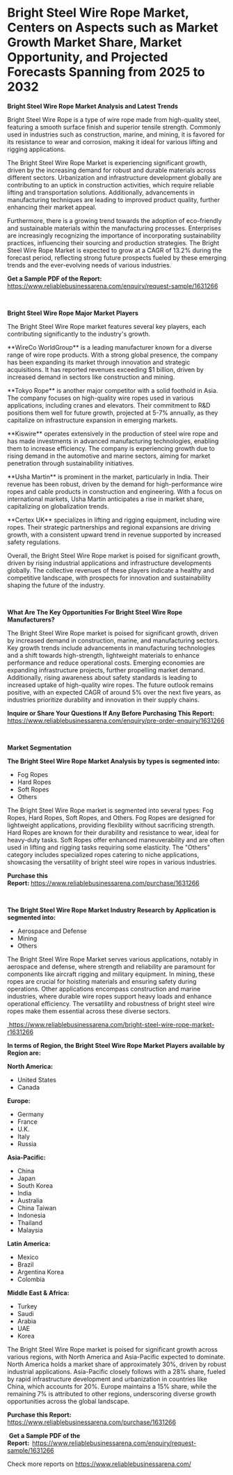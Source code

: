 <p><h1>Bright Steel Wire Rope Market, Centers on Aspects such as Market Growth Market Share, Market Opportunity, and Projected Forecasts Spanning from 2025 to 2032</h1></p><p><strong>Bright Steel Wire Rope Market Analysis and Latest Trends</strong></p>
<p><p>Bright Steel Wire Rope is a type of wire rope made from high-quality steel, featuring a smooth surface finish and superior tensile strength. Commonly used in industries such as construction, marine, and mining, it is favored for its resistance to wear and corrosion, making it ideal for various lifting and rigging applications. </p><p>The Bright Steel Wire Rope Market is experiencing significant growth, driven by the increasing demand for robust and durable materials across different sectors. Urbanization and infrastructure development globally are contributing to an uptick in construction activities, which require reliable lifting and transportation solutions. Additionally, advancements in manufacturing techniques are leading to improved product quality, further enhancing their market appeal.</p><p>Furthermore, there is a growing trend towards the adoption of eco-friendly and sustainable materials within the manufacturing processes. Enterprises are increasingly recognizing the importance of incorporating sustainability practices, influencing their sourcing and production strategies. The Bright Steel Wire Rope Market is expected to grow at a CAGR of 13.2% during the forecast period, reflecting strong future prospects fueled by these emerging trends and the ever-evolving needs of various industries.</p></p>
<p><strong>Get a Sample PDF of the Report:&nbsp;</strong> <a href="https://www.reliablebusinessarena.com/enquiry/request-sample/1631266?utm_campaign=2639&utm_medium=2&utm_source=Github&utm_content=ia&utm_term=02042025&utm_id=bright-steel-wire-rope">https://www.reliablebusinessarena.com/enquiry/request-sample/1631266</a></p>
<p>&nbsp;</p>
<p><strong>Bright Steel Wire Rope Major Market Players</strong></p>
<p><p>The Bright Steel Wire Rope market features several key players, each contributing significantly to the industry's growth. </p><p>**WireCo WorldGroup** is a leading manufacturer known for a diverse range of wire rope products. With a strong global presence, the company has been expanding its market through innovation and strategic acquisitions. It has reported revenues exceeding $1 billion, driven by increased demand in sectors like construction and mining.</p><p>**Tokyo Rope** is another major competitor with a solid foothold in Asia. The company focuses on high-quality wire ropes used in various applications, including cranes and elevators. Their commitment to R&D positions them well for future growth, projected at 5-7% annually, as they capitalize on infrastructure expansion in emerging markets.</p><p>**Kiswire** operates extensively in the production of steel wire rope and has made investments in advanced manufacturing technologies, enabling them to increase efficiency. The company is experiencing growth due to rising demand in the automotive and marine sectors, aiming for market penetration through sustainability initiatives.</p><p>**Usha Martin** is prominent in the market, particularly in India. Their revenue has been robust, driven by the demand for high-performance wire ropes and cable products in construction and engineering. With a focus on international markets, Usha Martin anticipates a rise in market share, capitalizing on globalization trends.</p><p>**Certex UK** specializes in lifting and rigging equipment, including wire ropes. Their strategic partnerships and regional expansions are driving growth, with a consistent upward trend in revenue supported by increased safety regulations.</p><p>Overall, the Bright Steel Wire Rope market is poised for significant growth, driven by rising industrial applications and infrastructure developments globally. The collective revenues of these players indicate a healthy and competitive landscape, with prospects for innovation and sustainability shaping the future of the industry.</p></p>
<p>&nbsp;</p>
<p><strong>What Are The Key Opportunities For Bright Steel Wire Rope Manufacturers?</strong></p>
<p><p>The Bright Steel Wire Rope market is poised for significant growth, driven by increased demand in construction, marine, and manufacturing sectors. Key growth trends include advancements in manufacturing technologies and a shift towards high-strength, lightweight materials to enhance performance and reduce operational costs. Emerging economies are expanding infrastructure projects, further propelling market demand. Additionally, rising awareness about safety standards is leading to increased uptake of high-quality wire ropes. The future outlook remains positive, with an expected CAGR of around 5% over the next five years, as industries prioritize durability and innovation in their supply chains.</p></p>
<p><strong>Inquire or Share Your Questions If Any Before Purchasing This Report:</strong> <a href="https://www.reliablebusinessarena.com/enquiry/pre-order-enquiry/1631266?utm_campaign=2639&utm_medium=2&utm_source=Github&utm_content=ia&utm_term=02042025&utm_id=bright-steel-wire-rope">https://www.reliablebusinessarena.com/enquiry/pre-order-enquiry/1631266</a></p>
<p>&nbsp;</p>
<p><strong>Market Segmentation</strong></p>
<p><strong>The Bright Steel Wire Rope Market Analysis by types is segmented into:</strong></p>
<p><ul><li>Fog Ropes</li><li>Hard Ropes</li><li>Soft Ropes</li><li>Others</li></ul></p>
<p><p>The Bright Steel Wire Rope market is segmented into several types: Fog Ropes, Hard Ropes, Soft Ropes, and Others. Fog Ropes are designed for lightweight applications, providing flexibility without sacrificing strength. Hard Ropes are known for their durability and resistance to wear, ideal for heavy-duty tasks. Soft Ropes offer enhanced maneuverability and are often used in lifting and rigging tasks requiring some elasticity. The "Others" category includes specialized ropes catering to niche applications, showcasing the versatility of bright steel wire ropes in various industries.</p></p>
<p><strong>Purchase this Report:&nbsp;</strong><a href="https://www.reliablebusinessarena.com/purchase/1631266?utm_campaign=2639&utm_medium=2&utm_source=Github&utm_content=ia&utm_term=02042025&utm_id=bright-steel-wire-rope">https://www.reliablebusinessarena.com/purchase/1631266</a></p>
<p>&nbsp;</p>
<p><strong>The Bright Steel Wire Rope Market Industry Research by Application is segmented into:</strong></p>
<p><ul><li>Aerospace and Defense</li><li>Mining</li><li>Others</li></ul></p>
<p><p>The Bright Steel Wire Rope Market serves various applications, notably in aerospace and defense, where strength and reliability are paramount for components like aircraft rigging and military equipment. In mining, these ropes are crucial for hoisting materials and ensuring safety during operations. Other applications encompass construction and marine industries, where durable wire ropes support heavy loads and enhance operational efficiency. The versatility and robustness of bright steel wire ropes make them essential across these diverse sectors.</p></p>
<p><a href="https://www.reliablebusinessarena.com/bright-steel-wire-rope-market-r1631266?utm_campaign=2639&utm_medium=2&utm_source=Github&utm_content=ia&utm_term=02042025&utm_id=bright-steel-wire-rope">&nbsp;https://www.reliablebusinessarena.com/bright-steel-wire-rope-market-r1631266</a></p>
<p><strong>In terms of Region, the Bright Steel Wire Rope Market Players available by Region are:</strong></p>
<p>
    <p> <strong> North America: </strong>
        <ul>
            <li>United States</li>
            <li>Canada</li>
        </ul>
        </p> 
    <p> <strong> Europe: </strong>
        <ul>
            <li>Germany</li>
            <li>France</li>
            <li>U.K.</li>
            <li>Italy</li>
            <li>Russia</li>
        </ul>
        </p> 
    <p> <strong> Asia-Pacific: </strong>
        <ul>
            <li>China</li>
            <li>Japan</li>
            <li>South Korea</li>
            <li>India</li>
            <li>Australia</li>
            <li>China Taiwan</li>
            <li>Indonesia</li>
            <li>Thailand</li>
            <li>Malaysia</li>
        </ul>
        </p> 
    <p> <strong> Latin America: </strong>
        <ul>
            <li>Mexico</li>
            <li>Brazil</li>
            <li>Argentina Korea</li>
            <li>Colombia</li>
        </ul>
        </p> 
    <p> <strong> Middle East & Africa: </strong>
        <ul>
            <li>Turkey</li>
            <li>Saudi</li>
            <li>Arabia</li>
            <li>UAE</li>
            <li>Korea</li>
        </ul>
    </p>
    </p>
<p><p>The Bright Steel Wire Rope market is poised for significant growth across various regions, with North America and Asia-Pacific expected to dominate. North America holds a market share of approximately 30%, driven by robust industrial applications. Asia-Pacific closely follows with a 28% share, fueled by rapid infrastructure development and urbanization in countries like China, which accounts for 20%. Europe maintains a 15% share, while the remaining 7% is attributed to other regions, underscoring diverse growth opportunities across the global landscape.</p></p>
<p><strong>Purchase this Report: </strong><a href="https://www.reliablebusinessarena.com/purchase/1631266?utm_campaign=2639&utm_medium=2&utm_source=Github&utm_content=ia&utm_term=02042025&utm_id=bright-steel-wire-rope">https://www.reliablebusinessarena.com/purchase/1631266</a></p>
<p>&nbsp;<strong>Get a Sample PDF of the Report:&nbsp;&nbsp;</strong><a href="https://www.reliablebusinessarena.com/enquiry/request-sample/1631266?utm_campaign=2639&utm_medium=2&utm_source=Github&utm_content=ia&utm_term=02042025&utm_id=bright-steel-wire-rope">https://www.reliablebusinessarena.com/enquiry/request-sample/1631266</a></p>
<p><strong></strong></p>
<p>Check more reports on <a href="https://www.reliablebusinessarena.com/?utm_campaign=2639&utm_medium=2&utm_source=Github&utm_content=ia&utm_term=02042025&utm_id=bright-steel-wire-rope">https://www.reliablebusinessarena.com/</a></p>